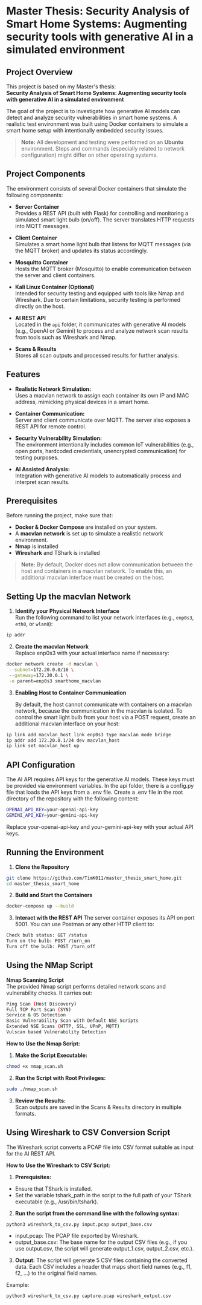 # Master Thesis: Security Analysis of Smart Home Systems: Augmenting security tools with generative AI in a simulated environment

## Project Overview

This project is based on my Master's thesis:  
**Security Analysis of Smart Home Systems: Augmenting security tools with generative AI in a simulated environment**

The goal of the project is to investigate how generative AI models can detect and analyze security vulnerabilities in smart home systems. A realistic test environment was built using Docker containers to simulate a smart home setup with intentionally embedded security issues.

> **Note:** All development and testing were performed on an **Ubuntu** environment. Steps and commands (especially related to network configuration) might differ on other operating systems.

## Project Components

The environment consists of several Docker containers that simulate the following components:

- **Server Container**  
  Provides a REST API (built with Flask) for controlling and monitoring a simulated smart light bulb (on/off). The server translates HTTP requests into MQTT messages.

- **Client Container**  
  Simulates a smart home light bulb that listens for MQTT messages (via the MQTT broker) and updates its status accordingly.

- **Mosquitto Container**  
  Hosts the MQTT broker (Mosquitto) to enable communication between the server and client containers.

- **Kali Linux Container (Optional)**  
  Intended for security testing and equipped with tools like Nmap and Wireshark. Due to certain limitations, security testing is performed directly on the host.

- **AI REST API**  
  Located in the `api` folder, it communicates with generative AI models (e.g., OpenAI or Gemini) to process and analyze network scan results from tools such as Wireshark and Nmap.

- **Scans & Results**  
  Stores all scan outputs and processed results for further analysis.

## Features

- **Realistic Network Simulation:**  
  Uses a macvlan network to assign each container its own IP and MAC address, mimicking physical devices in a smart home.

- **Container Communication:**  
  Server and client communicate over MQTT. The server also exposes a REST API for remote control.

- **Security Vulnerability Simulation:**  
  The environment intentionally includes common IoT vulnerabilities (e.g., open ports, hardcoded credentials, unencrypted communication) for testing purposes.

- **AI Assisted Analysis:**  
  Integration with generative AI models to automatically process and interpret scan results.

## Prerequisites

Before running the project, make sure that:

- **Docker & Docker Compose** are installed on your system.
- A **macvlan network** is set up to simulate a realistic network environment.
- **Nmap** is installed
- **Wireshark** and TShark is installed
  
> **Note:** By default, Docker does not allow communication between the host and containers in a macvlan network. To enable this, an additional macvlan interface must be created on the host.


## Setting Up the macvlan Network

1. **Identify your Physical Network Interface**  
   Run the following command to list your network interfaces (e.g., `enp0s3`, `eth0`, or `wlan0`):
  ```bash
ip addr
```

2. **Create the macvlan Network**  
  Replace enp0s3 with your actual interface name if necessary:
 ```bash
docker network create -d macvlan \
  --subnet=172.20.0.0/16 \
  --gateway=172.20.0.1 \
  -o parent=enp0s3 smarthome_macvlan
```

3. **Enabling Host to Container Communication**

   By default, the host cannot communicate with containers on a macvlan network, because the communication in the macvlan is isolated. To control the smart light bulb from your host via a POST request, create an additional macvlan interface on your host:

```bash
ip link add macvlan_host link enp0s3 type macvlan mode bridge
ip addr add 172.20.0.1/24 dev macvlan_host
ip link set macvlan_host up
```

## API Configuration

The AI API requires API keys for the generative AI models. These keys must be provided via environment variables. In the api folder, there is a config.py file that loads the API keys from a .env file. Create a .env file in the root directory of the repository with the following content:

 ```bash
OPENAI_API_KEY=your-openai-api-key
GEMINI_API_KEY=your-gemini-api-key
```

Replace your-openai-api-key and your-gemini-api-key with your actual API keys.


## Running the Environment

1. **Clone the Repository**  
 ```bash
git clone https://github.com/TimK011/master_thesis_smart_home.git
cd master_thesis_smart_home
```

2. **Build and Start the Containers** 
```bash
docker-compose up --build
```

3. **Interact with the REST API**
   The server container exposes its API on port 5001. You can use Postman or any other HTTP client to:
```bash
Check bulb status: GET /status
Turn on the bulb: POST /turn_on
Turn off the bulb: POST /turn_off
```


## Using the NMap Script

**Nmap Scanning Script**  
The provided Nmap script performs detailed network scans and vulnerability checks. It carries out:
```bash
Ping Scan (Host Discovery)
Full TCP Port Scan (SYN)
Service & OS Detection
Basic Vulnerability Scan with Default NSE Scripts
Extended NSE Scans (HTTP, SSL, UPnP, MQTT)
Vulscan based Vulnerability Detection
```

**How to Use the Nmap Script:**

1. **Make the Script Executable:**  
 ```bash
chmod +x nmap_scan.sh
```

2. **Run the Script with Root Privileges:**  
 ```bash
sudo ./nmap_scan.sh
```    


3. **Review the Results:**  
Scan outputs are saved in the Scans & Results directory in multiple formats.


## Using Wireshark to CSV Conversion Script

The Wireshark script converts a PCAP file into CSV format suitable as input for the AI REST API.

**How to Use the Wireshark to CSV Script:**

1. **Prerequisites:**  

- Ensure that TShark is installed. 
- Set the variable tshark_path in the script to the full path of your TShark executable (e.g., /usr/bin/tshark).

2. **Run the script from the command line with the following syntax:**

 ```bash
python3 wireshark_to_csv.py input.pcap output_base.csv
```    
- input.pcap: The PCAP file exported by Wireshark.
- output_base.csv: The base name for the output CSV files (e.g., if you use output.csv, the script will generate output_1.csv, output_2.csv, etc.).
   
3. **Output:**
  The script will generate 5 CSV files containing the converted data. Each CSV includes a header that maps short field names (e.g., f1, f2, ...) to the original field names.

Example:

 ```bash
python3 wireshark_to_csv.py capture.pcap wireshark_output.csv
```    

